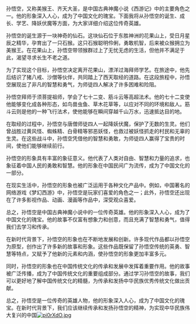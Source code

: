 孙悟空，又称美猴王、齐天大圣，是中国古典神魔小说《西游记》中的主要角色之一。他的形象深入人心，成为了中国文化的瑰宝。下面我将从孙悟空的诞生、成长、学艺、降妖伏魔等方面，为大家详细介绍这位传奇英雄。

孙悟空的诞生源于一块神奇的仙石。这块仙石位于东胜神洲的花果山上，受日月星辰之精华，孕育出了一只石猴。这只石猴聪明伶俐，勇敢机智，后来被众猴拥立为美猴王。在花果山上，孙悟空带领猴群过上了无忧无虑的生活，但他并不满足于此，渴望寻求长生不老之道。

为了实现这个目标，孙悟空决定离开花果山，漂洋过海拜师学艺。在旅途中，他先后结识了猪八戒、沙僧等伙伴，共同踏上了西天取经的道路。在这段旅程中，孙悟空展现出了非凡的智慧和勇气，为师徒四人解决了许多困难和险阻。

孙悟空拜师于须菩提祖师，学会了七十二变、筋斗云等高超法术。他的七十二变使他能够变化成各种形态，如鸟兽虫鱼、草木花草等，以应对不同的环境和敌人。筋斗云则是他的一种飞行法术，使他能够在瞬间穿越千山万水，迅速抵达目的地。

在取经的过程中，孙悟空与唐僧师徒四人一起降妖伏魔，保护了无数的生灵。他们曾战胜过黄风怪、蜘蛛精、白骨精等邪恶妖怪，也救过被妖怪抓走的村民和无辜的生灵。在这些战斗中，孙悟空凭借他的智慧和勇敢，为师徒四人赢得了宝贵的时间，使他们能够继续前行。

孙悟空的形象具有丰富的象征意义。他代表了人类对自由、智慧和力量的追求，也象征着中国人民的勇敢和智慧。他的形象在中国民间广为流传，成为了中国文化的一部分。

在现实生活中，孙悟空的形象也被广泛运用于各种文化产品中。例如，中国著名的网络游戏《梦幻西游》中，孙悟空是玩家们喜爱的角色之一；此外，孙悟空还出现在了许多影视作品、动画、漫画等作品中，深受观众喜爱。

总之，孙悟空是中国古典神魔小说中的一位传奇英雄。他的形象深入人心，成为了中国文化的瑰宝。他的故事不仅富有想象力和创意，而且充满了智慧和勇气，值得我们去学习和传承。

在新时代背景下，孙悟空的形象也在不断地发展和创新。许多现代作品都以孙悟空为原型，创作出了许多新的故事和形象。这些作品既保留了孙悟空传统的英勇、智慧等特点，又赋予了他新的元素和内涵，使孙悟空的形象更加丰富多元。

同时，孙悟空的形象也在中国传统文化的传承和发展中发挥着重要作用。他的故事被广泛传播，成为了中国传统文化的重要组成部分。通过学习孙悟空的故事，我们可以更好地了解中国传统文化的精髓，为传承和发扬中华民族优秀传统文化做出贡献。

总之，孙悟空是一位传奇的英雄人物，他的形象深入人心，成为了中国文化的瑰宝。在新时代背景下，我们应该继续传承和发扬孙悟空的精神，为实现中华民族伟大复兴的中国[![pi0rXdO.jpg](https://z1.ax1x.com/2023/11/26/pi0rXdO.jpg)](https://imgse.com/i/pi0rXdO)
